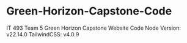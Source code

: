 # Green-Horizon-Capstone-Code

IT 493 Team 5 Green Horizon Capstone Website Code 
Node Version: v22.14.0
TailwindCSS: v4.0.9
